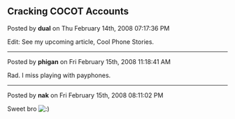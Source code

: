 ## Cracking COCOT Accounts
Posted by **dual** on Thu February 14th, 2008 07:17:36 PM

Edit: See my upcoming article, Cool Phone Stories.

--------------------------------------------------------------------------------

Posted by **phigan** on Fri February 15th, 2008 11:18:41 AM

Rad. I miss playing with payphones.

--------------------------------------------------------------------------------

Posted by **nak** on Fri February 15th, 2008 08:11:02 PM

Sweet bro <!-- s:) --><img src="{SMILIES_PATH}/icon_e_smile.gif" alt=":)" title="Smile" /><!-- s:) -->
